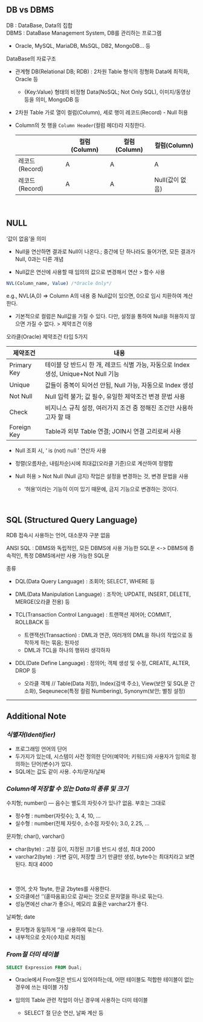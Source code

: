 ## **DB vs DBMS**

DB : DataBase, Data의 집합    
DBMS : DataBase Management System, DB를 관리하는 프로그램

- Oracle, MySQL, MariaDB, MsSQL, DB2, MongoDB… 등

DataBase의 자료구조
- 관계형 DB(Relational DB; RDB) : 2차원 Table 형식의 정형화 Data에 최적화, Oracle 등
    - {Key:Value} 형태의 비정형 Data(NoSQL; Not Only SQL), 이미지/동영상 등을 의미, MongoDB 등
- 2차원 Table 가로 열이 컬럼(Column), 세로 행이 레코드(Record) - Null 허용
- Column의 첫 행을 `Column Header`(컬럼 헤더)라 지칭한다.
    
    
    |  | 컬럼(Column) | 컬럼(Column) | 컬럼(Column) |
    | --- | --- | --- | --- |
    | 레코드(Record) | A | A | A |
    | 레코드(Record) | A | A | Null(값이 없음) |

<br>

## **NULL**

‘값이 없음’을 의미
- Null을 연산하면 결과로 Null이 나온다.; 중간에 단 하나라도 들어가면, 모든 결과가 Null, 0과는 다른 개념

- Null값은 연산에 사용할 때 임의의 값으로 변경해서 연산 > 함수 사용

``` SQL
NVL(Column_name, Value) /*Oracle Only*/
```

 e.g., NVL(A,0) => Column A의 내용 중 Null값이 있으면, 0으로 임시 치환하여 계산한다.

- 기본적으로 컬럼은 Null값을 가질 수 있다. 다만, 설정을 통하여 Null을 허용하지 않으면 가질 수 없다. > 제약조건 이용

오라클(Oracle) 제약조건 타입 5가지

|제약조건|내용|
|----|----|
| Primary Key | 테이블 당 반드시 한 개, 레코드 식별 가능, 자동으로 Index 생성, Unique+Not Null 기능 |
| Unique | 값들이 중복이 되어선 안됨, Null 가능, 자동으로 Index 생성 |
| Not Null | Null 입력 불가; 값 필수, 유일한 제약조건 변경 문법 사용 |
| Check | 비지니스 규칙 설정, 여러가지 조건 중 정해진 조건만 사용하고자 할 때 |
| Foreign Key | Table과 외부 Table 연결; JOIN시 연결 고리로써 사용 |

- Null 조회 시, ‘ is (not) null ’ 연산자 사용

- 정렬(오름차순, 내림차순)시에 최대값(오라클 기준)으로 계산하여 정렬함

- Null 허용 > Not Null (Null 금지) 작업은 설정을 변경하는 것, 변경 문법을 사용
    - ‘허용’이라는 기능이 이미 있기 때문에, 금지 기능으로 변경하는 것이다.

<br>

## **SQL (Structured Query Language)**

RDB 접속시 사용하는 언어, 대소문자 구분 없음

ANSI SQL : DBMS와 독립적인, 모든 DBMS에 사용 가능한 SQL문 <-> DBMS에 종속적인, 특정 DBMS에서만 사용 가능한 SQL문

종류

- DQL(Data Query Language) : 조회어; SELECT, WHERE 등

- DML(Data Manipulation Language) : 조작어; UPDATE, INSERT, DELETE, MERGE(오라클 전용) 등

- TCL(Transaction Control Language) : 트랜잭션 제어어; COMMIT, ROLLBACK 등
    - 트랜잭션(Transaction) : DML과 연관, 여러개의 DML을 하나의 작업으로 동작하게 하는 묶음; 원자성
    - DML과 TCL을 하나의 행위라 생각하자

- DDL(Date Define Language) : 정의어; 객체 생성 및 수정, CREATE, ALTER, DROP 등
    - 오라클 객체 // Table(Data 저장), Index(검색 주소), View(보안 및 SQL문 간소화), Seqeunece(특정 컬럼 Numbering), Synonym(보안; 별칭 설정)

---

## **Additional Note**

### *식별자(Identifier)*

- 프로그래밍 언어의 단어
- 두가지가 있는데, 시스템이 사전 정의한 단어(예약어; 키워드)와 사용자가 임의로 정의하는 단어(변수)가 있다.
- SQL에는 값도 같이 사용. 수치/문자/날짜


### *Column에 저장할 수 있는 Data의 종류 및 크기*

수치형; number() — 음수는 별도의 자릿수가 있나? 없음. 부호는 그대로    
- 정수형 : number(자릿수); 3, 4, 10, …
- 실수형 : number(전체 자릿수, 소수점 자릿수); 3.0, 2.25, …

문자형; char(), varchar()    
- char(byte) : 고정 길이, 지정된 크기를 반드시 생성, 최대 2000    
- varchar2(byte) : 가변 길이, 저장할 크기 만큼만 생성, byte수는 최대치라고 보면 된다. 최대 4000

<br>

- 영어, 숫자 1byte, 한글 2bytes를 사용한다.
- 오라클에선 ‘’(홑따옴표)으로 감싸는 것으로 문자열을 하나로 묶는다.
- 성능면에선 char가 좋으나, 메모리 효율은 varchar2가 좋다.

날짜형; date
- 문자형과 동일하게 ‘’을 사용하여 묶는다.
- 내부적으로 숫자(수치)로 처리됨


### *From절 더미 테이블*

``` SQL
SELECT Expression FROM Dual;
```

- Oracle에서 From절은 반드시 있어야하는데, 어떤 테이블도 적합한 테이블이 없는 경우에 쓰는 테이블 가칭

- 임의의 Table 관련 작업이 아닌 경우에 사용하는 더미 테이블
    - SELECT 절 단순 연산, 날짜 계산 등
